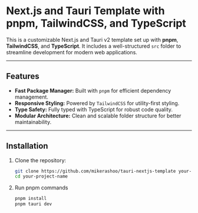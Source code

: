 # Next.js and Tauri Template with pnpm, TailwindCSS, and TypeScript

This is a customizable Next.js and Tauri v2 template set up with **pnpm**, **TailwindCSS**, and **TypeScript**. It includes a well-structured `src` folder to streamline development for modern web applications.

---

## Features

- **Fast Package Manager:** Built with `pnpm` for efficient dependency management.
- **Responsive Styling:** Powered by `TailwindCSS` for utility-first styling.
- **Type Safety:** Fully typed with TypeScript for robust code quality.
- **Modular Architecture:** Clean and scalable folder structure for better maintainability.

---

## Installation

1. Clone the repository:

   ```bash
   git clone https://github.com/mikerashoo/tauri-nextjs-template your-project-name
   cd your-project-name
2. Run pnpm commands
    ```bash
    pnpm install
    pnpm tauri dev